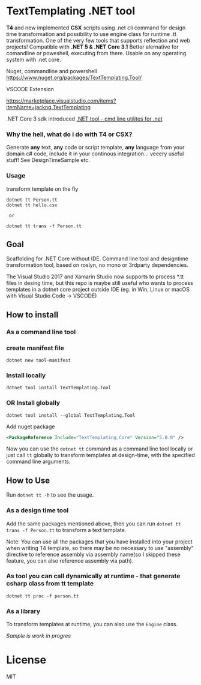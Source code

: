 # TextTemplating .NET tool



**T4**  and new implemented **CSX** scripts using .net cli command for design time  transformation and possibility to use engine class for runtime .tt transformation.
One of the very few tools that supports reflection and web projects!
Compatible with **.NET 5 & .NET Core 3.1**
Better alernative for comandline or poweshell, executing from there. Usable on any operating system with .net core.

Nuget, commandline and powershell
https://www.nuget.org/packages/TextTemplating.Tool/

VSCODE Extension

https://marketplace.visualstudio.com/items?itemName=jacknq.TextTemplating

.NET Core 3 sdk introduced [.NET tool - cmd line utilites for .net](https://docs.microsoft.com/en-us/dotnet/core/tools/global-tools)


### Why the hell, what do i do with T4 or CSX?
Generate **any** text, **any** code or script template, **any** language from your domain c# code, include it in your continous integration... veeery useful stuff! See DesignTimeSample etc.

### Usage 
transform template on the fly
```
dotnet tt Person.tt
dotnet tt hello.csx

 or 
 
dotnet tt trans -f Person.tt
```

## Goal
Scaffolding for .NET Core without IDE.
Command line tool and designtime transformation tool,
based on roslyn, no mono or 3rdparty dependencies.


The Visual Studio 2017 and Xamarin Studio now supports to process *.tt files in desing time, but this repo is maybe still useful who wants to process templates in a dotnet core  project outside IDE (eg. in Win, Linux or macOS with Visual Studio Code -> VSCODE)

## How to install

### As a command line tool
### create manifest file
```
dotnet new tool-manifest
```
### Install locally
```
dotnet tool install TextTemplating.Tool
```

### OR Install globally 
```
dotnet tool install --global TextTemplating.Tool
```
Add nuget package
```xml
<PackageReference Include="TextTemplating.Core" Version="5.0.0" /> 
```
Now you can use the `dotnet tt` command as a command line tool locally or just call `tt` globally to transform templates at design-time, with the specified command line arguments.
## How to Use
Run `dotnet tt -h` to see the usage.


### As a design time tool
Add the same packages mentioned above, then you can run `dotnet tt trans -f Person.tt` to transform a text template.

Note: You can use all the packages that you have installed into your project when writing T4 template, so there may be no necessary to use "assembly" directive to reference assembly via assembly name(so I skipped these feature, you can also reference assembly via path).

### As tool you can call dynamically at runtime - that generate csharp class from tt template 
```
dotnet tt proc -f person.tt 
```

### As a library
To transform templates at runtime, you can also use the `Engine` class.

*Sample is work in progres*


# License
MIT
